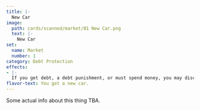 ```yaml
---
title: |-
  New Car
image: 
  path: cards/scanned/market/01 New Car.png
  text: |-
    New Car
set:
  name: Market
  number: 1
category: Debt Protection
effects: 
- |-
  If you get debt, a debt punishment, or must spend money, you may discard this instead. (It must be in play to use it this way).
flavor-text: You got a new car.
---
```

Some actual info about this thing TBA.
